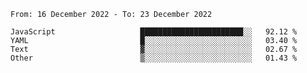 <!--START_SECTION:waka-->

```text
From: 16 December 2022 - To: 23 December 2022

JavaScript                   ███████████████████████░░   92.12 %
YAML                         █░░░░░░░░░░░░░░░░░░░░░░░░   03.40 %
Text                         ▓░░░░░░░░░░░░░░░░░░░░░░░░   02.67 %
Other                        ▒░░░░░░░░░░░░░░░░░░░░░░░░   01.43 %
```

<!--END_SECTION:waka-->
